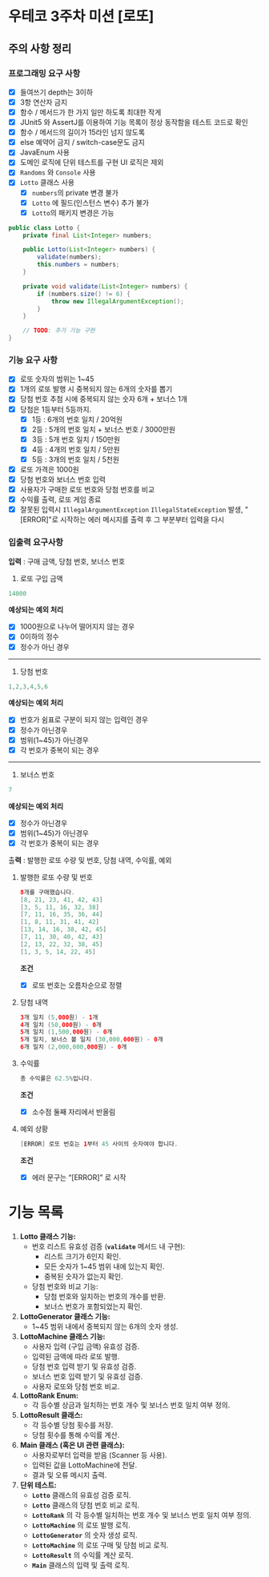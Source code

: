 # 우테코 3주차 미션 [로또]

## 주의 사항 정리

### 프로그래밍 요구 사항

- [X]  들여쓰기 depth는 3이하
- [X]  3항 연산자 금지
- [X]  함수 / 메서드가 한 가지 일만 하도록 최대한 작게
- [X]  JUnit5 와 AssertJ를 이용하여 기능 목록이 정상 동작함을 테스트 코드로 확인
- [X]  함수 / 메서드의 길이가 15라인 넘지 않도록
- [X]  else 예약어 금지 / switch-case문도 금지
- [X]  JavaEnum 사용
- [X]  도메인 로직에 단위 테스트를 구현 UI 로직은 제외
- [X]  `Randoms` 와 `Console` 사용
- [X]  `Lotto` 클래스 사용
    - [X]  `numbers`의 private 변경 불가
    - [X]  `Lotto` 에 필드(인스턴스 변수) 추가 불가
    - [X]  `Lotto`의 패키지 변경은 가능

```java
public class Lotto {
    private final List<Integer> numbers;

    public Lotto(List<Integer> numbers) {
        validate(numbers);
        this.numbers = numbers;
    }

    private void validate(List<Integer> numbers) {
        if (numbers.size() != 6) {
            throw new IllegalArgumentException();
        }
    }

    // TODO: 추가 기능 구현
}
```

### 기능 요구 사항

- [X]  로또 숫자의 범위는 1~45
- [X]  1개의 로또 발행 시 중복되지 않는 6개의 숫자를 뽑기
- [X]  당첨 번호 추첨 시에 중복되지 않는 숫자 6개 + 보너스 1개
- [X]  당첨은 1등부터 5등까지.
    - [X]  1등 : 6개의 번호 일치 / 20억원
    - [X]  2등 : 5개의 번호 일치 + 보너스 번호 / 3000만원
    - [X]  3등 : 5개 번호 일치 / 150만원
    - [X]  4등 : 4개의 번호 일치 / 5만원
    - [X]  5등 : 3개의 번호 일치 / 5천원
- [X]  로또 가격은 1000원
- [X]  당첨 번호와 보너스 번호 입력
- [X]  사용자가 구매한 로또 번호와 당첨 번호를 비교
- [X]  수익률 출력, 로또 게임 종료
- [X]  잘못된 입력시 `IllegalArgumentException` `IllegalStateException` 발생, "[ERROR]"로 시작하는 에러 메시지를 출력 후 그 부분부터 입력을 다시

### 입출력 요구사항

**입력** : 구매 금액, 당첨 번호, 보너스 번호

1. 로또 구입 금액

```java
14000
```

**예상되는 예외 처리**

- [X]  1000원으로 나누어 떨어지지 않는 경우
- [X]  0이하의 정수
- [X]  정수가 아닌 경우

---

1. 당첨 번호

```java
1,2,3,4,5,6
```

**예상되는 예외 처리**

- [X]  번호가 쉼표로 구분이 되지 않는 입력인 경우
- [X]  정수가 아닌경우
- [X]  범위(1~45)가 아닌경우
- [X]  각 번호가 중복이 되는 경우

---

1. 보너스 번호

```java
7
```

**예상되는 예외 처리**

- [X]  정수가 아닌경우
- [X]  범위(1~45)가 아닌경우
- [X]  각 번호가 중복이 되는 경우

출**력** : 발행한 로또 수량 및 번호, 당첨 내역, 수익률, 예외

1. 발행한 로또 수량 및 번호

    ```java
    8개를 구매했습니다.
    [8, 21, 23, 41, 42, 43] 
    [3, 5, 11, 16, 32, 38] 
    [7, 11, 16, 35, 36, 44] 
    [1, 8, 11, 31, 41, 42] 
    [13, 14, 16, 38, 42, 45] 
    [7, 11, 30, 40, 42, 43] 
    [2, 13, 22, 32, 38, 45] 
    [1, 3, 5, 14, 22, 45]
    ```

   **조건**

    - [X]  로또 번호는 오름차순으로 정렬
2. 당첨 내역

    ```java
    3개 일치 (5,000원) - 1개
    4개 일치 (50,000원) - 0개
    5개 일치 (1,500,000원) - 0개
    5개 일치, 보너스 볼 일치 (30,000,000원) - 0개
    6개 일치 (2,000,000,000원) - 0개
    ```

3. 수익률

    ```java
    총 수익률은 62.5%입니다.
    ```

   **조건**

    - [X]  소수점 둘째 자리에서 반올림
4. 예외 상황

    ```java
    [ERROR] 로또 번호는 1부터 45 사이의 숫자여야 합니다.
    ```

   **조건**

    - [X]  에러 문구는 “[ERROR]” 로 시작

# 기능 목록

1. **Lotto 클래스 기능:**
   - 번호 리스트 유효성 검증 (**`validate`** 메서드 내 구현):
      - 리스트 크기가 6인지 확인.
      - 모든 숫자가 1~45 범위 내에 있는지 확인.
      - 중복된 숫자가 없는지 확인.
   - 당첨 번호와 비교 기능:
      - 당첨 번호와 일치하는 번호의 개수를 반환.
      - 보너스 번호가 포함되었는지 확인.
2. **LottoGenerator 클래스 기능:**
   - 1~45 범위 내에서 중복되지 않는 6개의 숫자 생성.
3. **LottoMachine 클래스 기능:**
   - 사용자 입력 (구입 금액) 유효성 검증.
   - 입력된 금액에 따라 로또 발행.
   - 당첨 번호 입력 받기 및 유효성 검증.
   - 보너스 번호 입력 받기 및 유효성 검증.
   - 사용자 로또와 당첨 번호 비교.
4. **LottoRank Enum:**
   - 각 등수별 상금과 일치하는 번호 개수 및 보너스 번호 일치 여부 정의.
5. **LottoResult 클래스:**
   - 각 등수별 당첨 횟수를 저장.
   - 당첨 횟수를 통해 수익률 계산.
5. **Main 클래스 (혹은 UI 관련 클래스):**
   - 사용자로부터 입력을 받음 (Scanner 등 사용).
   - 입력된 값을 LottoMachine에 전달.
   - 결과 및 오류 메시지 출력.
6. **단위 테스트:**
   - **`Lotto`** 클래스의 유효성 검증 로직.
   - **`Lotto`** 클래스의 당첨 번호 비교 로직.
   - **`LottoRank`** 의 각 등수별 일치하는 번호 개수 및 보너스 번호 일치 여부 정의.
   - **`LottoMachine`** 의 로또 발행 로직.
   - **`LottoGenerator`** 의 숫자 생성 로직.
   - **`LottoMachine`** 의 로또 구매 및 당첨 비교 로직.
   - **`LottoResult`** 의 수익률 계산 로직.
   - **`Main`** 클래스의 입력 및 출력 로직.